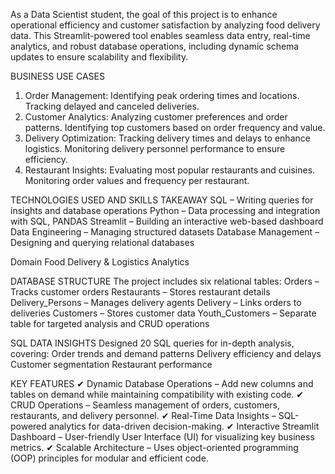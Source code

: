 As a Data Scientist student, the goal of this project is to enhance operational efficiency and customer satisfaction by analyzing food delivery data. This Streamlit-powered tool enables seamless data entry, real-time analytics, and robust database operations, including dynamic schema updates to ensure scalability and flexibility.

BUSINESS USE CASES
1. Order Management:
Identifying peak ordering times and locations.
Tracking delayed and canceled deliveries.
2. Customer Analytics:
Analyzing customer preferences and order patterns.
Identifying top customers based on order frequency and value.
3. Delivery Optimization:
Tracking delivery times and delays to enhance logistics.
Monitoring delivery personnel performance to ensure efficiency.
4. Restaurant Insights:
Evaluating most popular restaurants and cuisines.
Monitoring order values and frequency per restaurant.

TECHNOLOGIES USED AND SKILLS TAKEAWAY
SQL – Writing queries for insights and database operations
Python – Data processing and integration with SQL, PANDAS
Streamlit – Building an interactive web-based dashboard
Data Engineering – Managing structured datasets
Database Management – Designing and querying relational databases

Domain
Food Delivery & Logistics Analytics

DATABASE STRUCTURE
The project includes six relational tables:
Orders – Tracks customer orders
Restaurants – Stores restaurant details
Delivery_Persons – Manages delivery agents
Delivery – Links orders to deliveries
Customers – Stores customer data
Youth_Customers – Separate table for targeted analysis and CRUD operations

SQL DATA INSIGHTS
Designed 20 SQL queries for in-depth analysis, covering:
Order trends and demand patterns
Delivery efficiency and delays
Customer segmentation
Restaurant performance

KEY FEATURES
✔ Dynamic Database Operations – Add new columns and tables on demand while maintaining compatibility with existing code.
✔ CRUD Operations – Seamless management of orders, customers, restaurants, and delivery personnel.
✔ Real-Time Data Insights – SQL-powered analytics for data-driven decision-making.
✔ Interactive Streamlit Dashboard – User-friendly User Interface (UI) for visualizing key business metrics.
✔ Scalable Architecture – Uses object-oriented programming (OOP) principles for modular and efficient code.




